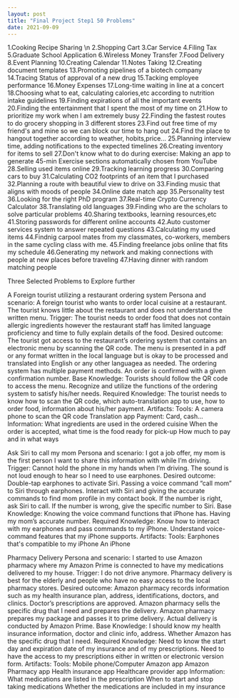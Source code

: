 ```yaml
---
layout: post
title: "Final Project Step1 50 Problems"
date: 2021-09-09
---
```


1.Cooking Recipe Sharing \n
2.Shopping Cart
3.Car Service
4.Filing Tax
5.Graduate School Application
6.Wireless Money Transfer
7.Food Delivery
8.Event Planning
10.Creating Calendar
11.Notes Taking
12.Creating document templates
13.Promoting pipelines of a biotech company
14.Tracing Status of approval of a new drug
15.Tacking employee performance
16.Money Expenses
17.Long-time waiting in line at a concert
18.Choosing what to eat, calculating calories,etc according to nutrition intake guidelines
19.Finding expirations of all the important events
20.Finding the entertainment that I spent the most of my time on
21.How to prioritize my work when I am extremely busy
22.Finding the fastest routes to do grocery shopping in 3 different stores 
23.Find out free time of my friend's and mine so we can block our time to hang out
24.Find the place to hangout together according to weather, hobits,price...
25.Planning interview time, adding notifications to the expected timelines
26.Creating inventory for items to sell
27.Don't know what to do during exercise: Making an app to generate 45-min Exercise sections automatically chosen from YouTube
28.Selling used items online
29.Tracking learning progress
30.Comparing cars to buy
31.Calculating CO2 footprints of an item that I purchased
32.Planning a route with beautiful view to drive on
33.Finding music that aligns with moods of people
34.Online date match app
35.Personality test
36.Looking for the right PhD program
37.Real-time Crypto Currency Calculator
38.Translating old languages
39.Finding who are the scholars to solve particular problems
40.Sharing textbooks, learning resources,etc
41.Storing passwords for different online accounts
42.Auto customer services system to answer repeated questions
43.Calculating my used items
44.Findnig carpool mates from my classmates, co-workers, members in the same cycling class with me.
45.Finding freelance jobs online that fits my schedule
46.Generating my network and making connections with people at new places before traveling
47.Having dinner with random matching people





Three Selected Problems to Explore further

 

A Foreign tourist utilizing a restaurant ordering system
Persona and scenario: A foreign tourist who wants to order local cuisine at a restaurant. The tourist knows little about the restaurant and does not understand the written menu.
Trigger: The tourist needs to order food that does not contain allergic ingredients however the restaurant staff has limited language proficiency and time to fully explain details of the food.
Desired outcome: The tourist got access to the restaurant’s ordering system that contains an electronic menu by scanning the QR code. The menu is presented in a pdf or any format written in the local language but is okay to be processed and translated into English or any other languagea as needed. The ordering system has multiple payment methods. An order is confirmed with a given confirmation number.
Base Knowledge: Tourists should follow the QR code to access the menu. Recognize and utilize the functions of the ordering system to satisfy his/her needs.
Required Knowledge: The tourist needs to know how to scan the QR code, which auto-translation app to use, how to order food, information about his/her payment.
Artifacts:
Tools:
A camera phone to scan the QR code
Translation app
Payment: Card, cash…
Information:
What ingredients are used in the ordered cuisine
When the order is accepted, what time is the food ready for pick-up
How much to pay and in what ways
 

Ask Siri to call my mom
Persona and scenario: I got a job offer, my mom is the first person I want to share this information with while I’m driving.
Trigger: Cannot hold the phone in my hands when I’m driving. The sound is not loud enough to hear so I need to use earphones.
Desired outcome: Double-tap earphones to activate Siri. Passing a voice command “call mom” to Siri through earphones. Interact with Siri and giving the accurate commands to find mom profile in my contact book. If the number is right, ask Siri to call. If the number is wrong, give the specific number to Siri.
Base Knowledge: Knowing the voice command functions that iPhone has. Having my mom’s accurate number.
Required Knowledge: Know how to interact with my earphones and pass commands to my iPhone. Understand voice-command features that my iPhone supports.
Artifacts:
Tools:
Earphones that's compatible to my iPhone
An iPhone
 

Pharmacy Delivery
Persona and scenario: I started to use Amazon pharmacy where my Amazon Prime is connected to have my medications delivered to my house.
Trigger: I do not drive anymore. Pharmacy delivery is best for the elderly and people who have no easy access to the local pharmacy stores.
Desired outcome: Amazon pharmacy records information such as my health insurance plan, address, identifications, doctors, and clinics. Doctor’s prescriptions are approved. Amazon pharmacy sells the specific drug that I need and prepares the delivery. Amazon pharmacy prepares my package and passes it to prime delivery. Actual delivery is conducted by Amazon Prime.
Base Knowledge: I should know my health insurance information, doctor and clinic info, address. Whether Amazon has the specific drug that I need.
Required Knowledge: Need to know the start day and expiration date of my insurance and of my prescriptions. Need to have the access to my prescriptions either in written or electronic version form.
Artifacts:
Tools:
Mobile phone/Computer
Amazon app
Amazon Pharmacy app
Health insurance app
Healthcare provider app
Information:
What medications are listed in the prescription
When to start and stop taking medications
Whether the medications are included in my insurance
